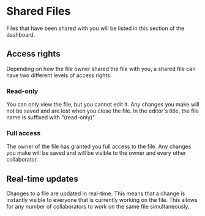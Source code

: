 # Shared Files

<nuxt-link to="/docs/dashboard/files">Files</nuxt-link> that have been <nuxt-link to="/docs/dashboard/files#sharing">shared</nuxt-link> with you will be listed in this section of the dashboard.

## Access rights
Depending on how the file owner shared the file with you, a shared file can have two different levels of access rights.

### Read-only
You can only view the file, but you cannot edit it. Any changes you make will not be saved and are lost when you close the file. In the editor's title, the file name is suffixed with "(read-only)".

### Full access
The owner of the file has granted you full access to the file. Any changes you make will be saved and will be visible to the owner and every other collaborator.

## Real-time updates

<framed-gif path="/gifs/real_time.gif"></framed-gif>

Changes to a file are updated in real-time. This means that a change is instantly visible to everyone that is currently working on the file. This allows for any number of collaborators to work on the same file simultaneously.